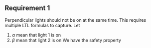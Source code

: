 ## Requirement 1
Perpendicular lights should not be on at the same time. This requires multiple LTL formulas to capture. Let
1. $\alpha$ mean that light 1 is on
2. $\beta$ mean that light 2 is on
We have the safety property